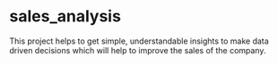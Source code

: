 # sales_analysis
This project helps to get simple, understandable insights to make data driven decisions which will help to improve the sales of the company.
